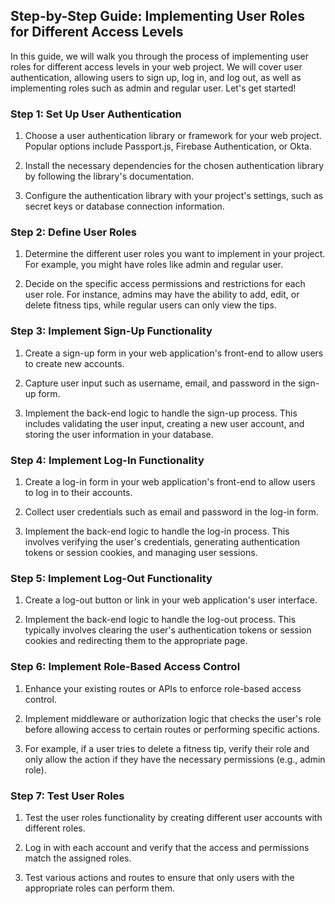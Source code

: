 ## Step-by-Step Guide: Implementing User Roles for Different Access Levels

In this guide, we will walk you through the process of implementing user roles for different access levels in your web project. We will cover user authentication, allowing users to sign up, log in, and log out, as well as implementing roles such as admin and regular user. Let's get started!

### Step 1: Set Up User Authentication

1. Choose a user authentication library or framework for your web project. Popular options include Passport.js, Firebase Authentication, or Okta.

2. Install the necessary dependencies for the chosen authentication library by following the library's documentation.

3. Configure the authentication library with your project's settings, such as secret keys or database connection information.

### Step 2: Define User Roles

1. Determine the different user roles you want to implement in your project. For example, you might have roles like admin and regular user.

2. Decide on the specific access permissions and restrictions for each user role. For instance, admins may have the ability to add, edit, or delete fitness tips, while regular users can only view the tips.

### Step 3: Implement Sign-Up Functionality

1. Create a sign-up form in your web application's front-end to allow users to create new accounts.

2. Capture user input such as username, email, and password in the sign-up form.

3. Implement the back-end logic to handle the sign-up process. This includes validating the user input, creating a new user account, and storing the user information in your database.

### Step 4: Implement Log-In Functionality

1. Create a log-in form in your web application's front-end to allow users to log in to their accounts.

2. Collect user credentials such as email and password in the log-in form.

3. Implement the back-end logic to handle the log-in process. This involves verifying the user's credentials, generating authentication tokens or session cookies, and managing user sessions.

### Step 5: Implement Log-Out Functionality

1. Create a log-out button or link in your web application's user interface.

2. Implement the back-end logic to handle the log-out process. This typically involves clearing the user's authentication tokens or session cookies and redirecting them to the appropriate page.

### Step 6: Implement Role-Based Access Control

1. Enhance your existing routes or APIs to enforce role-based access control.

2. Implement middleware or authorization logic that checks the user's role before allowing access to certain routes or performing specific actions.

3. For example, if a user tries to delete a fitness tip, verify their role and only allow the action if they have the necessary permissions (e.g., admin role).

### Step 7: Test User Roles

1. Test the user roles functionality by creating different user accounts with different roles.

2. Log in with each account and verify that the access and permissions match the assigned roles.

3. Test various actions and routes to ensure that only users with the appropriate roles can perform them.
